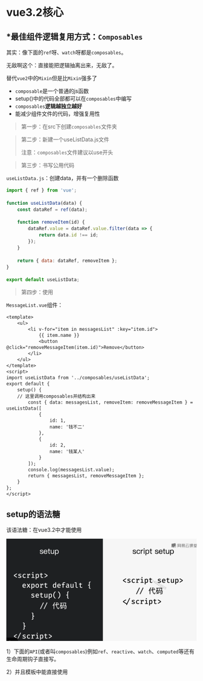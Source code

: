 # vue3.2核心

## *最佳组件逻辑复用方式：`Composables`

其实：像下面的`ref`呀、`watch`呀都是`composables`。

无敌啊这个：直接能把逻辑抽离出来，无敌了。

替代`vue2`中的`Mixin`但是比`Mixin`强多了

* `composable`是一个普通的js函数
* setup()中的代码全部都可以在`composables`中编写
* `composables`**逻辑越独立越好**
* 能减少组件文件的代码，增强复用性

>第一步：在src下创建`composables`文件夹

>第二步：新建一个useListData.js文件
>
>注意：`composables`文件建议以use开头



>第三步：书写公用代码

`useListData.js`：创建data，并有一个删除函数

```js
import { ref } from 'vue';

function useListData(data) {
	const dataRef = ref(data);

	function removeItem(id) {
		dataRef.value = dataRef.value.filter(data => {
			return data.id !== id;
		});
	}

	return { data: dataRef, removeItem };
}

export default useListData;

```



>第四步：使用

`MessageList.vue`组件：

```vue
<template>
	<ul>
		<li v-for="item in messagesList" :key="item.id">
			{{ item.name }}
			<button @click="removeMessageItem(item.id)">Remove</button>
		</li>
	</ul>
</template>
<script>
import useListData from '../composables/useListData';
export default {
	setup() {
    // 这里调用composables并结构出来
		const { data: messagesList, removeItem: removeMessageItem } = useListData([
			{
				id: 1,
				name: '钱不二'
			},
			{
				id: 2,
				name: '钱某人'
			}
		]);
		console.log(messagesList.value);
		return { messagesList, removeMessageItem };
	}
};
</script>

```





## setup的语法糖

该语法糖：在vue3.2中才能使用

![08-setup语法糖](../../前端图片/vue3.2/08-setup语法糖.PNG)

1）下面的`API`(或者叫`composables`)例如`ref`、`reactive`、`watch`、`computed`等还有生命周期钩子直接写。



2）并且模板中能直接使用<script setup>中定义的变量与函数如下图：

<img src="../../前端图片/vue3.2/09-setup语法糖2.PNG" alt="09-setup语法糖2" style="zoom:150%;" />



3）由于无法使用components配置项，引入的组件可以直接使用，无敌👍

![08-setup语法糖3](../../前端图片/vue3.2/08-setup语法糖3.PNG)



### `<script setup>`定义props

注意：默认就有`defineProps`，不需要我们`import`

由于语法糖写法，就不能写`props`配置项了，通过`defineProps`来获取，它接收和`props`配置项一样的参数

示例：

```vue
<template>
	<!--模板中的使用方式不变-->
	<p>
    {{title}}
  </p>
</template>
<script setup>
  const props = defineProps(['title', 'name'])
  
  
  // 在setup中访问props，可以接收defineProps的值
  console.log(props.title);
</script>
```





### `<script setup>`定义emits

注意：默认就有`defineEmits`，不需要我们`import`

由于语法糖写法也不能使用emits配置项，通过

`defineEmits`api来接收`emits`。

示例：

```vue
<template>
	<!--模板中触发不变-->
	<button @click="$emit('remove')">
    点我
  </button>
</template>
<script setup>
  const emit = defineEmits(['click', 'remove']);
  
  // setup中使用,通过defineEmits的返回值
  function handleClick() {
    emit('click')
  }
</script>
```



### `<script setup>`中的slots和attrs

对于setup(props,  context)函数中的`context.slots`和`context.attrs`有以下俩api：

![08-setup语法糖4](../../前端图片/vue3.2/08-setup语法糖4.PNG)



# 各种`composables`

## setup()

setup函数作为开始的起点。

语法：

```vue
<template>
	...
</template>
<script>
  // 注意setup中返回的结果，可以直接在template中使用
	setup() {
    return {
      xxx
    }
  }
</script>
```



## toRefs()函数

toRefs函数的作用，是将一个非响应式的对象转换成一个响应式的对象。

示例：

```vue
<script>
	setup(props) {
    // 将props对象，包装为响应式对象
    const {title} = toRefs(props);
  }
</script>
```

### toRef()函数

toRef()函数能够将一个对象中的某个值转换成响应式数据

语法：

```js
toRef(对象, 属性名)
```





示例：

```vue
<script>
	setup(props) {
    // 将props下的title属性包装成响应式的
    const title = toRef(props, 'title');
  }
</script>
```



## ref()函数

ref(参数)函数接收一个任意类型的参数，会将参数包装成响应式数据然后返回。

作用：用来替代`data`配置项

语法：

```vue
<template>
	<p>
    <!--注意：模板中不需要.value来访问-->
    {{num}}
  </p>
</template>
<script>
	import {ref} from 'vue';
  setup() {
    let str = '字符串';
		const num = ref(0);
    const s= ref( str);
    
    // 访问数据
    num.value
    
    // 注意响应式数据和原始数据不相等
    str === s.value; // false
    
    return {num}
  }
</script>
```



## reactive()函数

reactive函数和ref函数类似，但是它只接受一个对象类型的数组，也是将参数包装成响应式然后进行返回。

语法：

```vue
<template>
	<p>
    {{obj.a}}
  </p>
</template>

<script>
import {reactive} from 'vue';
setup() {
  const obj = reactive({a: 1, b: 2});
  const arr = reactive([1, 2, 3, 4]);
  
  
  return {obj}
}
</script>
```



作用：和ref相比，reactive适合在一次性定义大量数据的地方使用，例如表单数据。**而且reactive定义的数据不需要`.value`来访问**（当然我们可以直接ref一把梭一🤣）



## computed()函数

computed函数用来定义计算属性，它就是用来替代`computed`配置项的。

语法：

```vue
<template>


</template>
<script>
	import {computed} from 'vue';
  setup() {
    // computed函数接收一个没有参数的回调
    const search = computed(() => {
      return .....;
    })
    
    // 访问也需要.value
    console.log(search.value);
    
    return {search}
  }
</script>
```

注意：computed和ref定义出的数据，在访问方式上是一样的。



## watch()函数

watch函数用来替代vue2中的`watch`配置项

watch函数的使用有很多注意项，我们一点一点来看。

### 第一种：监听普通数据类型的`ref`

```vue
<script>
  import {watch} from 'vue';
	setup() {
    const searchTerm = ref("");
    
    // 1.直接监听 ref返回的值1
    watch(searchTerm, (newVal, oldVal) => {
      console.log('新值', newVal);
      console.log('旧值', oldVal);
    })
    // 这两种写法功能一样
    
    //2.监听.value 需要写成一个回调方式 
    watch(()=>searchTerm.value, (newVal, oldVal) => {
      console.log('新值', newVal);
      console.log('旧值', oldVal);
    })
  }
</script>
```



### 第二种：监听对象类型中的基本类型的`ref`

watch()函数的第一个参数需要写成回调函数写法。

示例：

```vue
<script>
  import {watch} from 'vue';
	setup() {
    const searchTerm = ref(
      {
        id: 1,
        name: '钱不二'
      }
    );
    
    
    //监听对象属性，需要写成一个回调方式 
    watch(()=>searchTerm.value.name, (newVal, oldVal) => {
      console.log('新值', newVal);
      console.log('旧值', oldVal);
    })
  }
</script>
```



### 第三种：直接监听整个对象的ref

watch()函数，需要传递第三个参数作为配置项，开启深度监视

示例：

```vue
<script>
  import {watch} from 'vue';
	setup() {
    const searchTerm = ref(
      {
        id: 1,
        name: '钱不二'
      }
    );
    
    
    //1.只单纯监听整个对象，对返回值没有要求的情况
    watch(()=>searchTerm.value, (newVal, oldVal) => {			
      // 注意这里两个值是一样的，虽然监听到了修改，但是对象的引用地址值没改变，newVal === oldVal 
      console.log('新值', newVal);
      console.log('旧值', oldVal);
    },
    {
      deep: true
    })
    
    
    // 2.如果想要获取newVal和oldVal的改变，需要将第一个参数返回的对象进行深克隆，深克隆可以使用lodash库或者自己封装
    watch(()=>JSON.parse(JSON.strigfy(searchTerm.value)), (newVal, oldVal) => {			
      // 此时，newVal和oldVal就是两个不同的值
      console.log('新值', newVal);
      console.log('旧值', oldVal);
    },
    {
      deep: true
    })
  }
</script>
```

注意:**上面方法2：watch()函数的第一个参数，是一个回调，回调的返回值，必须是深克隆的一个对象。**



### 第四种：同时监听多个数值

可以将第一个参数写成一个数组的形式。

示例：

```vue
<script>
  import {watch} from 'vue';
	setup() {
    const searchTerm = ref(
      {
        id: 1,
        name: '钱不二'
      }
    );
    
    
    //第一个参数写成一个数组形式
    watch([
      ()=>searchTerm.value.name,
      ()=>searchTerm.value.id
    ], (newVal, oldVal) => {
      console.log('新值', newVal);
      console.log('旧值', oldVal);
    })
  }
</script>
```





## watchEffect()函数

wacthEffect()跟watch()的作用基本一样，用于监听响应性数据的变化，并根据变化做出一些相应的业务逻辑，例如请求远程服务数据。

语法：

```js
import {watchEffect,ref} from 'vue'
const options = ref({
  title: '1',
  name: '2'
})

watchEffect(() => {
  // 一旦回调函数中的值有变化，该回调就会重新执行一次
  console.log(options.value.title)
  console.log(options.value.name)
})
```

注意：**watchEffect()函数在第一次渲染时会调用第一次**，随后根据回调函数中的值决定调用次数

使用场景：

![06-watchEffect](../../前端图片/vue3.2/06-watchEffect.PNG)

像分页功能，就可以使用watchEffect()



## watchEffect和watch收尾工作

watchEffect的收尾工作：

```js
watchEffect((onInvalidate)=> {
  onInvalidate(() => {
    console.log('做一些收尾工作...');
  })
})
```

watch的收尾工作：

```js
watch(
	()=>options.value.title,
  (newVal, oldVal, onInvalidate) => {
			onInvalidate(() => {
        console.log('做一些收尾工作...');
      })
  }
)
```

注意：**onInvalidate()会在下次监听代码执行后执行**

简单来说：就是第一次监听到数据改变`onInvalidate()`不会执行，第二次监听到数据改变后执行`onInvalidate()`



## setup()中访问props

接收props的方式和之前一样通过`props:['xxx']`

而在setup()函数中通过接收props参数，而进行访问：

示例：

```js
props: ['name']
setup(props) {
  console.log(props.name);
}
```



## 将普通props数据转换为响应式的(toRefs)

我的建议是：传递的props如果使用解构赋值语法从props中取值，都要用`toRefs()`包裹一下`props`

示例：

```js
const {xx} = toRefs(props)
```





如果：在setup函数接收的`props`对象，整体是一个响应式的对象。想要监听时需要通过`props.value.xxx`来监听，如果使用了**解构赋值语法**那么就会丢失响应性，需要`toRefs`来包装。

注意：**如果使用结构赋值语法，要使用`toRefs`**

解决办法：使用`toRefs()`函数

示例：

```vue
<--!父组件-->
<Item title='标题' />

  // 子组件
<script>
	import { toRefs } from 'vue';
  props:['title']
  setup(props) {
    // 这也props就会变为响应式的了
    const {titlel} = toRefs(props);
  }
</script>
```



如果：父组件在传递数据时，**传递的是响应性数据**(用ref或reactive修饰过的)那么传递到**子组件中的props也是响应性数据。**

注意：使用解构赋值任然有响应性的（只有对象和数组类型的可以，基本类型还是要用toRefs包裹一下）



## 自定义事件(emit)

由于setup函数中没有this，所以无法通过this访问接收到的`emits:['customEvent']`，但是可以通过setup()第二个参数访问到。

示例：

```vue
<template>
	<div @click="$emit('customEvent')">
    模板中使用的方式没有改变
  </div>
</template>

<script>
	emits:['customEvent'],
  setup(props, context) {
    // 调用通过context.emit来触发
    context.emit('customEvent');
  }
</script>
```



## 生命周期钩子

和vue2中的区别，生命周期前面都加上了`on`。并且都变成了要给函数。

![07-vue3.2生命周期](../../前端图片/vue3.2/07-vue3.2生命周期.PNG)

![07-vue3.2生命周期2](../../前端图片/vue3.2/07-vue3.2生命周期2.PNG)

注意：由于`setup`函数执行的周期就是在`beforeCreate`和`created`之间，所以这两个生命周期的逻辑直接卸载`setup`函数中就行。



例如：

```js
// mounted变为
onMounted(() => {
  // 业务代码
})
```



## provide和inject的替代

provide和inject配置项，在vue2中是用来给嵌套多级的组件传递数据的。在vue3中，这俩变成了两个函数。

示例：**传递非响应式数据。**

```vue
<template>
	<!--最外层组件-->
	<Item />
</template>
<script>
	import { provide } from 'vue';
  setup() {
    const movie = {
      title: '电影'
    }
    // provide传递两个参数，第一个为参数名，第二个为实际传递的参数。
    provide(title, movie.title)
  }
</script>


<script>
  // 最内层组件
	import { inject } from 'vue';
  setup() {
    // 接收到provide传递的title
    const title = inject('title');
    return {title};
  }
</script>
```



如果想要传递响应性数据：还是有响应式数据的通病，建议使用toRef或者toRefs处理一下

示例：

```vue
<template>
	<!--最外层组件-->
	<Item />
</template>
<script>
	import { provide,ref，toRef } from 'vue';
  setup() {
    const movie = ref({
      title: '电影'
    })
    // 1.传递整个对象，那么可以是响应性的
    // provide(movie, movie.value)
    
    // 2.如果传递对象中的一个值,这也就会丢失响应性(响应式数据传递的通病)需要使用toRef
    // provide(title, movie.value.title);
    
    // 3.上面第二条的改进版,使用toRef包装一下
    provide(title, toRef(movie.value, movie.value.title));
  }
</script>


<script>
  // 最内层组件
	import { inject } from 'vue';
  setup() {
    // 接收到provide传递的title
    const title = inject('title');
    return {title};
  }
</script>
```



## 获取template中的ref

通过`ref(null)`来获取，使用的也是`ref()`函数，就是参数要传递`null`。

语法：

```js
const xx = ref(null);
// 返回的也是一个ref对象，需要.value
```



示例：

```vue
<template>
	<input type="text" ref="inputControl" />
</template>
<script>
import { onMounted, ref } from 'vue';
export default {
	setup() {
    // 获取input的dom
		const inputControl = ref(null);
		onMounted(() => {
			inputControl.value.focus();
			// console.log(inputControl);
		});

		return { inputControl };
	}
};
</script>

```



## context的solts属性

该属性和渲染函数有关，可以去官网看一看。

## context的attrs属性

context是setup函数的第二个参数。

attrs属性用于替换vue2中的this.$attrs，功能一致都是为了访问，传递但没有接收的`props`

示例：

```vue
<template>
	<!--父组件-->
	<AutoFocus name="钱不二"></AutoFocus>
</template>



// 子组件
<template>
	<input type="text" ref="inputControl" />
</template>
<script>
import { onMounted, ref } from 'vue';
export default {
	setup(props, { attrs }) {
    // 通过attrs来访问name
		console.log(attrs);
	}
};
</script>

```

注意：attrs对象本身是相应性的，但是它里面的数据不是。它也有响应式数据的通病，想要有响应式需要`toRefs`或`toRef`





## setup中的methods

在setup中函数直接定义，定义完毕直接return，然后模板就能使用